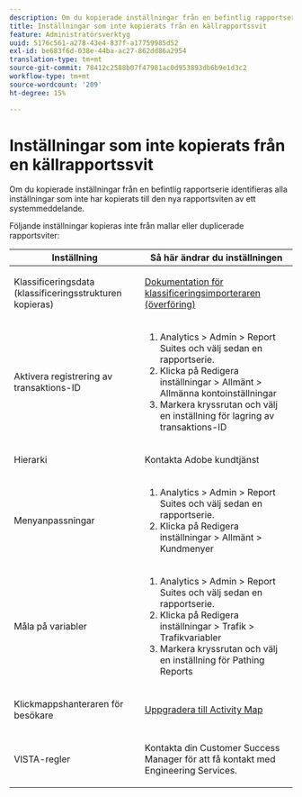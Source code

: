```yaml
---
description: Om du kopierade inställningar från en befintlig rapportserie identifieras alla inställningar som inte har kopierats till den nya rapportsviten av ett systemmeddelande.
title: Inställningar som inte kopierats från en källrapportssvit
feature: Administratörsverktyg
uuid: 5176c561-a278-43e4-837f-a17759985d52
exl-id: be683f6d-038e-44ba-ac27-862dd86a2954
translation-type: tm+mt
source-git-commit: 78412c2588b07f47981ac0d953893db6b9e1d3c2
workflow-type: tm+mt
source-wordcount: '209'
ht-degree: 15%

---
```


# Inställningar som inte kopierats från en källrapportssvit

Om du kopierade inställningar från en befintlig rapportserie identifieras alla inställningar som inte har kopierats till den nya rapportsviten av ett systemmeddelande.

Följande inställningar kopieras inte från mallar eller duplicerade rapportsviter:

<table id="table_9774249E3D804E7D97F12B88E26F9066"> 
 <thead> 
  <tr> 
   <th colname="col1" class="entry"> Inställning </th> 
   <th colname="col2" class="entry"> Så här ändrar du inställningen </th> 
  </tr>
 </thead>
 <tbody> 
  <tr> 
   <td colname="col1"> <p>Klassificeringsdata (klassificeringsstrukturen kopieras) </p> </td> 
   <td colname="col2"> <p><a href="https://docs.adobe.com/content/help/en/analytics/components/classifications/classifications-importer/c-working-with-saint.html"> Dokumentation för klassificeringsimporteraren (överföring)</a> </p> </td> 
  </tr> 
  <tr> 
   <td colname="col1"> <p>Aktivera registrering av transaktions-ID </p> </td> 
   <td colname="col2"> 
    <ol id="ol_4F3028A440C94447890498CF2E64C15B"> 
     <li id="li_243C7F7DF3074F7FB9893BEFDA8B0732"> <span class="uicontrol"> Analytics</span> &gt;  <span class="uicontrol"> Admin</span> &gt;  <span class="uicontrol"> Report Suites</span> och välj sedan en rapportserie. </li> 
     <li id="li_357D06A1F528473CBA07D4C840BE95D9">Klicka på <span class="uicontrol"> Redigera inställningar</span> &gt; <span class="uicontrol"> Allmänt</span> &gt; <span class="uicontrol"> Allmänna kontoinställningar</span> </li> 
     <li id="li_9E0B7A9542864399AFDD5D422F7D6C22">Markera kryssrutan och välj en inställning för <span class="uicontrol"> lagring av transaktions-ID</span> </li> 
    </ol> </td> 
  </tr> 
  <tr> 
   <td colname="col1"> <p>Hierarki </p> </td> 
   <td colname="col2"> <p>Kontakta Adobe kundtjänst </p> </td> 
  </tr> 
  <tr> 
   <td colname="col1"> <p>Menyanpassningar </p> </td> 
   <td colname="col2"> 
    <ol id="ol_A3277C5843704DEA902DF030099E9227"> 
     <li id="li_8B3A5974466C4D9D9A3D3D0C6A30F414"><span class="uicontrol"> Analytics</span> &gt;  <span class="uicontrol"> Admin</span> &gt;  <span class="uicontrol"> Report Suites</span> och välj sedan en rapportserie. </li> 
     <li id="li_1B44AFD4026346698F3CB75E2CBF1959">Klicka på <span class="uicontrol"> Redigera inställningar</span> &gt; <span class="uicontrol"> Allmänt</span> &gt; <span class="uicontrol"> Kundmenyer</span> </li> 
    </ol> </td> 
  </tr> 
  <tr> 
   <td colname="col1"> <p>Måla på variabler </p> </td> 
   <td colname="col2"> 
    <ol id="ol_903A5FEF5B9847929BBB514A481F6E22"> 
     <li id="li_E352211ABD3245EC8C06313221BA4B36"><span class="uicontrol"> Analytics</span> &gt;  <span class="uicontrol"> Admin</span> &gt;  <span class="uicontrol"> Report Suites</span> och välj sedan en rapportserie. </li> 
     <li id="li_B19C4112D57D4D329A0774EBB345473B">Klicka på <span class="uicontrol"> Redigera inställningar</span> &gt; <span class="uicontrol"> Trafik</span> &gt; <span class="uicontrol"> Trafikvariabler</span> </li> 
     <li id="li_B1CED2EC85FE4A8EB7D95076040B35E1">Markera kryssrutan och välj en inställning för <span class="uicontrol"> Pathing Reports</span> </li> 
    </ol> </td> 
  </tr> 
  <tr> 
   <td colname="col1"> <p>Klickmappshanteraren för besökare </p> </td> 
   <td colname="col2"> <p><a href="https://docs.adobe.com/content/help/en/analytics/analyze/activity-map/getting-started/get-started-admins/activitymap-enable.html"> Uppgradera till Activity Map</a> </p> </td> 
  </tr> 
  <tr> 
   <td colname="col1"> <p>VISTA-regler </p> </td> 
   <td colname="col2"> <p>Kontakta din Customer Success Manager för att få kontakt med Engineering Services. </p> </td> 
  </tr> 
 </tbody> 
</table>
